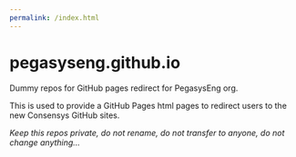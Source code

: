 ```yaml
---
permalink: /index.html
---
```


# pegasyseng.github.io

Dummy repos for GitHub pages redirect for PegasysEng org.

This is used to provide a GitHub Pages html pages to redirect users to the new Consensys GitHub sites.

*Keep this repos private, do not rename, do not transfer to anyone, do not change anything...*
